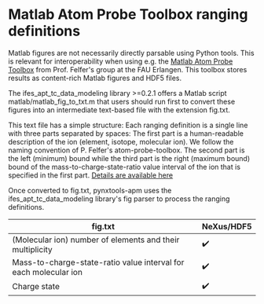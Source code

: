 # Matlab Atom Probe Toolbox ranging definitions

Matlab figures are not necessarily directly parsable using Python tools. This is relevant for interoperability when using e.g. the
[Matlab Atom Probe Toolbox](https://github.com/peterfelfer/Atom-Probe-Toolbox) from Prof. Felfer's group at the FAU Erlangen.
This toolbox stores results as content-rich Matlab figures and HDF5 files.

The ifes_apt_tc_data_modeling library >=0.2.1 offers a Matlab script matlab/matlab_fig_to_txt.m that users should run first
to convert these figures into an intermediate text-based file with the extension fig.txt.

This text file has a simple structure: Each ranging definition is a single line with three parts separated by spaces:
The first part is a human-readable description of the ion (element, isotope, molecular ion). We follow the naming convention of P. Felfer's atom-probe-toolbox. The second part is the left (minimum) bound while the third part is the right (maximum bound) bound of the mass-to-charge-state-ratio value interval of the ion that is specified in the first part. [Details are available here](https://github.com/atomprobe-tc/ifes_apt_tc_data_modeling/blob/main/tests/data/fig/)

Once converted to fig.txt, pynxtools-apm uses the ifes_apt_tc_data_modeling library's fig parser to process the ranging definitions.

| fig.txt | NeXus/HDF5 |
| --------------- | --------------  |
| (Molecular ion) number of elements and their multiplicity | :heavy_check_mark: |
| Mass-to-charge-state-ratio value interval for each molecular ion | :heavy_check_mark: |
| Charge state | :heavy_check_mark: |
